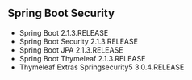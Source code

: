 ## Spring Boot Security

* Spring Boot 2.1.3.RELEASE
* Spring Boot Security 2.1.3.RELEASE
* Spring Boot JPA 2.1.3.RELEASE
* Spring Boot Thymeleaf 2.1.3.RELEASE
* Thymeleaf Extras Springsecurity5 3.0.4.RELEASE

